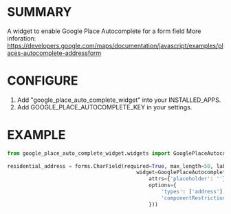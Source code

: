# SUMMARY
A widget to enable Google Place Autocomplete for a form field
More inforation: 
https://developers.google.com/maps/documentation/javascript/examples/places-autocomplete-addressform

# CONFIGURE
1. Add "google_place_auto_complete_widget" into your INSTALLED_APPS.
2. Add GOOGLE_PLACE_AUTOCOMPLETE_KEY in your settings.

# EXAMPLE
```python
from google_place_auto_complete_widget.widgets import GooglePlaceAutocompleteWidget
    
residential_address = forms.CharField(required=True, max_length=50, label=_(RESIDENTIAL_ADDRESS_LABEL),
                                          widget=GooglePlaceAutocompleteWidget(
                                              attrs={'placeholder': ''},
                                              options={
                                                  'types': ['address'],
                                                  'componentRestrictions': {'country': 'au'},
                                              }))
```